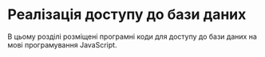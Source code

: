 # Реалізація доступу до бази даних

В цьому розділі розміщені програмні коди для доступу до бази даних на мові програмування JavaScript.